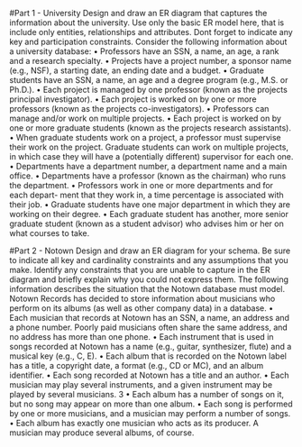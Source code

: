 #Part 1 - University
Design and draw an ER diagram that captures the information about the university. Use only the basic ER model
here, that is include only entities, relationships and attributes. Dont forget to indicate any key and participation
constraints. Consider the following information about a university database:
• Professors have an SSN, a name, an age, a rank and a research specialty.
• Projects have a project number, a sponsor name (e.g., NSF), a starting date, an ending date and a budget.
• Graduate students have an SSN, a name, an age and a degree program (e.g., M.S. or Ph.D.).
• Each project is managed by one professor (known as the projects principal investigator).
• Each project is worked on by one or more professors (known as the projects co-investigators).
• Professors can manage and/or work on multiple projects.
• Each project is worked on by one or more graduate students (known as the projects research assistants).
• When graduate students work on a project, a professor must supervise their work on the project. Graduate
students can work on multiple projects, in which case they will have a (potentially different) supervisor for
each one.
• Departments have a department number, a department name and a main office.
• Departments have a professor (known as the chairman) who runs the department.
• Professors work in one or more departments and for each depart- ment that they work in, a time percentage
is associated with their job.
• Graduate students have one major department in which they are working on their degree.
• Each graduate student has another, more senior graduate student (known as a student advisor) who advises
him or her on what courses to take.

#Part 2 - Notown
Design and draw an ER diagram for your schema. Be sure to indicate all key and cardinality constraints and
any assumptions that you make. Identify any constraints that you are unable to capture in the ER diagram and
briefly explain why you could not express them. The following information describes the situation that the Notown
database must model. Notown Records has decided to store information about musicians who perform on its
albums (as well as other company data) in a database.
• Each musician that records at Notown has an SSN, a name, an address and a phone number. Poorly paid
musicians often share the same address, and no address has more than one phone.
• Each instrument that is used in songs recorded at Notown has a name (e.g., guitar, synthesizer, flute) and a
musical key (e.g., C, E).
• Each album that is recorded on the Notown label has a title, a copyright date, a format (e.g., CD or MC),
and an album identifier.
• Each song recorded at Notown has a title and an author.
• Each musician may play several instruments, and a given instrument may be played by several musicians.
3
• Each album has a number of songs on it, but no song may appear on more than one album.
• Each song is performed by one or more musicians, and a musician may perform a number of songs.
• Each album has exactly one musician who acts as its producer. A musician may produce several albums, of
course.

